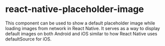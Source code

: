 # react-native-placeholder-image

This component can be used to show a default placeholder image while loading images from network in React Native. It serves as a way to display default images on both Android and iOS similar to how React Native uses defaultSource for iOS.
